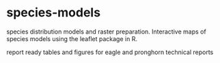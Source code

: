 # species-models
species distribution models and raster preparation. Interactive maps of species models using the leaflet package in R.

report ready tables and figures for eagle and pronghorn technical reports
